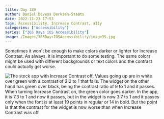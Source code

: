 ```yaml
---
title: Day 189
author: Daniel Devesa Derksen-Staats
date: 2022-11-23 17:53
tags: Accessibility, Increase Contrast, a11y
categories: ["Accessibility"]
series: ["365 Days iOS Accessibility"]
image: /Images/365DaysIOSAccessibility/image39.jpg
---
```


Sometimes it won't be enough to make colors darker or lighter for Increase Contrast. As always, it is important to do some testing. The same colors might be used with different backgrounds or text colors and the contrast could actually get worse.

![The stock app with Increase Contrast off. Values going up are in white over green with a contrast of 2.2 to 1 that fails. The widget on the other hand has green over black, being the contrast ratio of 9 to 1 and it passes. When turning Increase Contrast on, the green color goes darker. In the app, it is 7.3 to 1 and now it passes, but in the widget is now 3.7 to 1 and it passes only when the font is at least 19 points in regular or 14 in bold. But the point is that the contrast for the widget is now worse than when Increase Contrast was off.](/Images/365DaysIOSAccessibility/image39.jpg)